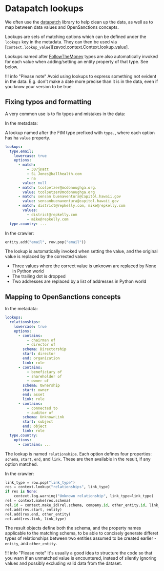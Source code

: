 # Datapatch lookups

We often use the [datapatch](https://pypi.org/project/datapatch/) library to help
clean up the data, as well as to map between data values and OpenSanctions concepts.

Lookups are sets of matching options which can be defined under the `lookups` key in the metadata.
They can then be used via [`context.lookup_value`][zavod.context.Context.lookup_value].

Lookups named after [FollowTheMoney](https://followthemoney.tech/explorer/#types)
types are also automatically invoked for each value when adding/setting an entity
property of that type. See below.

!!! info "Please note"
    Avoid using lookups to express something not evident in the data. E.g. don't
    make a date more precise than it is in the data, even if you know your version
    to be true.


## Fixing typos and formatting

A very common use is to fix typos and mistakes in the data:

In the metadata:

A lookup named after the FtM type prefixed with `type.`, where each option has ha `value` property.

```yaml
lookups:
  type.email:
    lowercase: true
    options:
      - match:
          - 307j@att
          - SL Jones@ballhealth.com
          - na
        value: null
      - match: tcolpetzer@mcdonoughga.org.
        value: tcolpetzer@mcdonoughga.org
      - match: sensan buenaventura@capitol.hawaii.gov
        value: sensanbuenaventura@capitol.hawaii.gov
      - match: district@repkelly.com, mike@repkelly.com
        values:
          - district@repkelly.com
          - mike@repkelly.com
  type.country: ...
```

In the crawler:

```python
entity.add("email", row.pop("email"))
```

The lookup is automatically invoked when setting the value, and the original value
is replaced by the corrected value:

- Three values where the correct value is unknown are replaced by None in Python world
- The trailing dot is dropped
- Two addresses are replaced by a list of addresses in Python world


## Mapping to OpenSanctions concepts

In the metadata:

```yaml
lookups:
  relationships:
    lowercase: true
    options:
      - contains:
          - chairman of
          - director of
        schema: Directorship
        start: director
        end: organization
        link: role
      - contains:
          - beneficiary of
          - shareholder of
          - owner of
        schema: Ownership
        start: owner
        end: asset
        link: role
      - contains:
          - connected to
          - auditor of
        schema: UnknownLink
        start: subject
        end: object
        link: role
  type.country:
    options:
      - contains: ...
```

The lookup is named `relationships`. Each option defines four properties:
`schema`, `start`, `end`, and `link`. These are then available in the result,
if any option matched.

In the crawler:

```python
link_type = row.pop("link_type")
res = context.lookup("relationships", link_type)
if res is None:
    context.log.warning("Unknown relationship", link_type=link_type)
rel = context.make(res.schema)
rel.id = context.make_id(rel.schema, company.id, other_entity.id, link_type)
rel.add(res.start, entity)
rel.add(res.end, other_entity)
rel.add(res.link, link_type)
```

The result objects define both the schema, and the property names applicable to
the matching schema, to be able to concisely generate differet types of relationships
between two entities assumed to be created earlier - `entity`, and `other_entity`.

!!! info "Please note"
    It's usually a good idea to structure the code so that you warn if an unmatched
    value is encountered, instead of silently ignoring values and possibly excluding
    valid data from the dataset.